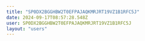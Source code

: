 ```yaml
---
title: "SP0DX2BGGHBW2T0EFPAJAQKMRJRT19VZ1B1RFC5J"
date: 2024-09-17T08:57:28.548Z
user: SP0DX2BGGHBW2T0EFPAJAQKMRJRT19VZ1B1RFC5J
layout: "users"
---
```

    